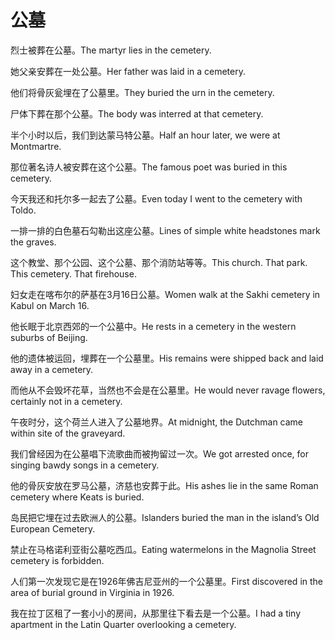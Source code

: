 # 公墓

<p><span class="chinese">烈士被葬在公墓。</span><span class="english">The martyr lies in the cemetery.</span></p>

<p><span class="chinese">她父亲安葬在一处公墓。</span><span class="english">Her father was laid in a cemetery.</span></p>

<p><span class="chinese">他们将骨灰瓮埋在了公墓里。</span><span class="english">They buried the urn in the cemetery.</span></p>

<p><span class="chinese">尸体下葬在那个公墓。</span><span class="english">The body was interred at that cemetery.</span></p>

<p><span class="chinese">半个小时以后，我们到达蒙马特公墓。</span><span class="english">Half an hour later, we were at Montmartre.</span></p>

<p><span class="chinese">那位著名诗人被安葬在这个公墓。</span><span class="english">The famous poet was buried in this cemetery.</span></p>

<p><span class="chinese">今天我还和托尔多一起去了公墓。</span><span class="english">Even today I went to the cemetery with Toldo.</span></p>

<p><span class="chinese">一排一排的白色墓石勾勒出这座公墓。</span><span class="english">Lines of simple white headstones mark the graves.</span></p>

<p><span class="chinese">这个教堂、那个公园、这个公墓、那个消防站等等。</span><span class="english">This church. That park. This cemetery. That firehouse.</span></p>

<p><span class="chinese">妇女走在喀布尔的萨基在3月16日公墓。</span><span class="english">Women walk at the Sakhi cemetery in Kabul on March 16.</span></p>

<p><span class="chinese">他长眠于北京西郊的一个公墓中。</span><span class="english">He rests in a cemetery in the western suburbs of Beijing.</span></p>

<p><span class="chinese">他的遗体被运回，埋葬在一个公墓里。</span><span class="english">His remains were shipped back and laid away in a cemetery.</span></p>

<p><span class="chinese">而他从不会毁坏花草，当然也不会是在公墓里。</span><span class="english">He would never ravage flowers, certainly not in a cemetery.</span></p>

<p><span class="chinese">午夜时分，这个荷兰人进入了公墓地界。</span><span class="english">At midnight, the Dutchman came within site of the graveyard.</span></p>

<p><span class="chinese">我们曾经因为在公墓唱下流歌曲而被拘留过一次。</span><span class="english">We got arrested once, for singing bawdy songs in a cemetery.</span></p>

<p><span class="chinese">他的骨灰安放在罗马公墓，济慈也安葬于此。</span><span class="english">His ashes lie in the same Roman cemetery where Keats is buried.</span></p>

<p><span class="chinese">岛民把它埋在过去欧洲人的公墓。</span><span class="english">Islanders buried the man in the island’s Old European Cemetery.</span></p>

<p><span class="chinese">禁止在马格诺利亚街公墓吃西瓜。</span><span class="english">Eating watermelons in the Magnolia Street cemetery is forbidden.</span></p>

<p><span class="chinese">人们第一次发现它是在1926年佛吉尼亚州的一个公墓里。</span><span class="english">First discovered in the area of burial ground in Virginia in 1926.</span></p>

<p><span class="chinese">我在拉丁区租了一套小小的房间，从那里往下看去是一个公墓。</span><span class="english">I had a tiny apartment in the Latin Quarter overlooking a cemetery.</span></p>

